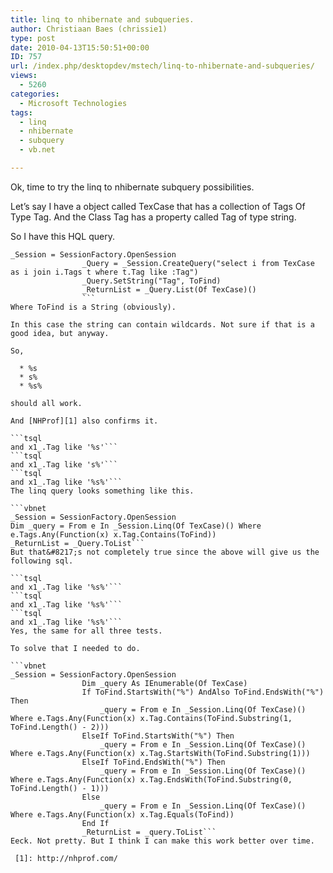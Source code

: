 ```yaml
---
title: linq to nhibernate and subqueries.
author: Christiaan Baes (chrissie1)
type: post
date: 2010-04-13T15:50:51+00:00
ID: 757
url: /index.php/desktopdev/mstech/linq-to-nhibernate-and-subqueries/
views:
  - 5260
categories:
  - Microsoft Technologies
tags:
  - linq
  - nhibernate
  - subquery
  - vb.net

---
```

Ok, time to try the linq to nhibernate subquery possibilities. 

Let&#8217;s say I have a object called TexCase that has a collection of Tags Of Type Tag. And the Class Tag has a property called Tag of type string.

So I have this HQL query.

```vbnet
_Session = SessionFactory.OpenSession
                _Query = _Session.CreateQuery("select i from TexCase as i join i.Tags t where t.Tag like :Tag")
                _Query.SetString("Tag", ToFind)
                _ReturnList = _Query.List(Of TexCase)()
                ```
Where ToFind is a String (obviously). 

In this case the string can contain wildcards. Not sure if that is a good idea, but anyway. 

So, 

  * %s
  * s%
  * %s%

should all work.

And [NHProf][1] also confirms it.

```tsql
and x1_.Tag like '%s'```
```tsql
and x1_.Tag like 's%'```
```tsql
and x1_.Tag like '%s%'```
The linq query looks something like this.

```vbnet
_Session = SessionFactory.OpenSession
Dim _query = From e In _Session.Linq(Of TexCase)() Where e.Tags.Any(Function(x) x.Tag.Contains(ToFind))
_ReturnList = _Query.ToList```
But that&#8217;s not completely true since the above will give us the following sql.

```tsql
and x1_.Tag like '%s%'```
```tsql
and x1_.Tag like '%s%'```
```tsql
and x1_.Tag like '%s%'```
Yes, the same for all three tests. 

To solve that I needed to do.

```vbnet
_Session = SessionFactory.OpenSession
                Dim _query As IEnumerable(Of TexCase)
                If ToFind.StartsWith("%") AndAlso ToFind.EndsWith("%") Then
                    _query = From e In _Session.Linq(Of TexCase)() Where e.Tags.Any(Function(x) x.Tag.Contains(ToFind.Substring(1, ToFind.Length() - 2)))
                ElseIf ToFind.StartsWith("%") Then
                    _query = From e In _Session.Linq(Of TexCase)() Where e.Tags.Any(Function(x) x.Tag.StartsWith(ToFind.Substring(1)))
                ElseIf ToFind.EndsWith("%") Then
                    _query = From e In _Session.Linq(Of TexCase)() Where e.Tags.Any(Function(x) x.Tag.EndsWith(ToFind.Substring(0, ToFind.Length() - 1)))
                Else
                    _query = From e In _Session.Linq(Of TexCase)() Where e.Tags.Any(Function(x) x.Tag.Equals(ToFind))
                End If
                _ReturnList = _query.ToList```
Eeck. Not pretty. But I think I can make this work better over time.

 [1]: http://nhprof.com/
